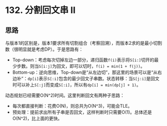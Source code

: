 # 132. 分割回文串 II

## 思路

与版本1的区别是，版本1要求所有切割组合（考察回溯），而版本2求的是最小切割数（很明显就是考虑DP）。于是思路有：

- Top-down：考虑每次切掉左边一部分，递归函数`f(i)`表示将`S[i:]`切开的最少步数。则当`S[i:j]`为回文，即可以切时，`f(i) = min(1 + f(j))`。
- Bottom-up：逆向思维，Top-down是“从左边切”，那这里的场景可以是“从右边补”：`dp[i]`表示`S[:i]`包含的最少回文子串数。状态转移：当`S[j:i]`是回文时可以补上`S[:j]`而变成`S[:i]`，所以有`dp[i] = min(dp[j] + 1)`。

动态规划已经需要O(N^2)时间。这里判断回文有两种子思路：

- 每次都直接判断：花费O(N)，则总共为O(N^3)，可能会TLE。
- 预处理：提前求出所有子串是否回文，这样判断时只需要O(1)。总体还是O(N^2)，比上面的更快。

